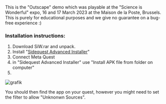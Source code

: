 This is the "Outscape" demo which was playable at the "Science is Wonderful" expo, 16 and 17 March 2023 at the Maison de la Poste, Brussels.
This is purely for educational purposes and we give no guarantee on a bug-free experience :)

### Installation instructions:

1. Download SiW.rar and unpack.
2. Install "[Sidequest Advanced Installer](https://sidequestvr.com/setup-howto)"
3. Connect Meta Quest
4. in "Sidequest Advanced Installer" use "Install APK file from folder on computer"
5. 
![grafik](https://github.com/SOUNDS-RESEARCH/outreach_A_outscape/assets/5763888/18f013fd-e23e-4d98-8b26-14e13a547b49)

You should then find the app on your quest, however you might need to set the filter to allow "Unknonwn Sources".

